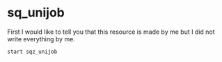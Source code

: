 # sq_unijob

First I would like to tell you that this resource is made by me but I did not write everything by me.


```
start sqz_unijob
```